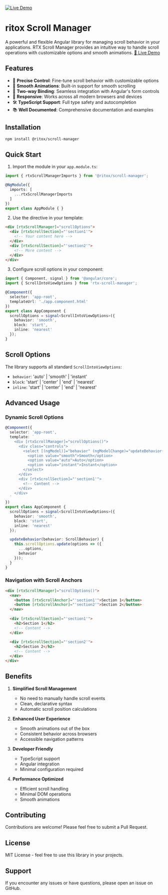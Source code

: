 [![Live Demo](https://img.shields.io/badge/demo-online-green.svg)](https://ritox842.github.io/scroll-mananger/)

# ritox Scroll Manager

A powerful and flexible Angular library for managing scroll behavior in your applications. RTX Scroll Manager provides an intuitive way to handle scroll operations with customizable options and smooth animations.
[🧪 Live Demo](https://ritox842.github.io/scroll-mananger/)


## Features

- 🎯 **Precise Control**: Fine-tune scroll behavior with customizable options
- 🎨 **Smooth Animations**: Built-in support for smooth scrolling
- 🔄 **Two-way Binding**: Seamless integration with Angular's form controls
- 📱 **Responsive**: Works across all modern browsers and devices
- 🛠 **TypeScript Support**: Full type safety and autocompletion
- 📚 **Well Documented**: Comprehensive documentation and examples

## Installation

```bash
npm install @ritox/scroll-manager
```

## Quick Start

1. Import the module in your `app.module.ts`:

```typescript
import { rtxScrollManagerImports } from '@ritox/scroll-manager';

@NgModule({
  imports: [
    ...rtxScrollManagerImports
  ]
})
export class AppModule { }
```

2. Use the directive in your template:

```html
<div [rtxScrollManager]="scrollOptions">
  <div [rtxScrollSection]="'section1'">
    <!-- Your content here -->
  </div>
  <div [rtxScrollSection]="'section2'">
    <!-- More content -->
  </div>
</div>
```

3. Configure scroll options in your component:

```typescript
import { Component, signal } from '@angular/core';
import { ScrollIntoViewOptions } from 'rtx-scroll-manager';

@Component({
  selector: 'app-root',
  templateUrl: './app.component.html'
})
export class AppComponent {
  scrollOptions = signal<ScrollIntoViewOptions>({
    behavior: 'smooth',
    block: 'start',
    inline: 'nearest'
  });
}
```

## Scroll Options

The library supports all standard `ScrollIntoViewOptions`:

- `behavior`: 'auto' | 'smooth' | 'instant'
- `block`: 'start' | 'center' | 'end' | 'nearest'
- `inline`: 'start' | 'center' | 'end' | 'nearest'

## Advanced Usage

### Dynamic Scroll Options

```typescript
@Component({
  selector: 'app-root',
  template: `
    <div [rtxScrollManager]="scrollOptions()">
      <div class="controls">
        <select [(ngModel)]="behavior" (ngModelChange)="updateBehavior($event)">
          <option value="smooth">Smooth</option>
          <option value="auto">Auto</option>
          <option value="instant">Instant</option>
        </select>
      </div>
      <div [rtxScrollSection]="'section1'">
        <!-- Content -->
      </div>
    </div>
  `
})
export class AppComponent {
  scrollOptions = signal<ScrollIntoViewOptions>({
    behavior: 'smooth',
    block: 'start',
    inline: 'nearest'
  });

  updateBehavior(behavior: ScrollBehavior) {
    this.scrollOptions.update(options => ({
      ...options,
      behavior
    }));
  }
}
```

### Navigation with Scroll Anchors

```html
<div [rtxScrollManager]="scrollOptions()">
  <nav>
    <button [rtxScrollAnchor]="'section1'">Section 1</button>
    <button [rtxScrollAnchor]="'section2'">Section 2</button>
  </nav>
  
  <div [rtxScrollSection]="'section1'">
    <h2>Section 1</h2>
    <!-- Content -->
  </div>
  
  <div [rtxScrollSection]="'section2'">
    <h2>Section 2</h2>
    <!-- Content -->
  </div>
</div>
```

## Benefits

1. **Simplified Scroll Management**
   - No need to manually handle scroll events
   - Clean, declarative syntax
   - Automatic scroll position calculations

2. **Enhanced User Experience**
   - Smooth animations out of the box
   - Consistent behavior across browsers
   - Accessible navigation patterns

3. **Developer Friendly**
   - TypeScript support
   - Angular integration
   - Minimal configuration required

4. **Performance Optimized**
   - Efficient scroll handling
   - Minimal DOM operations
   - Smooth animations

## Contributing

Contributions are welcome! Please feel free to submit a Pull Request.

## License

MIT License - feel free to use this library in your projects.

## Support

If you encounter any issues or have questions, please open an issue on GitHub.
